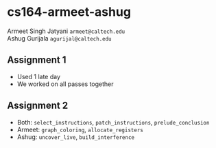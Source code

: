 # cs164-armeet-ashug

Armeet Singh Jatyani `armeet@caltech.edu`  
Ashug Gurijala `agurijal@caltech.edu`

## Assignment 1

- Used 1 late day
- We worked on all passes together

## Assignment 2

- Both: `select_instructions`, `patch_instructions`, `prelude_conclusion`
- Armeet: `graph_coloring`, `allocate_registers`
- Ashug: `uncover_live`, `build_interference`
